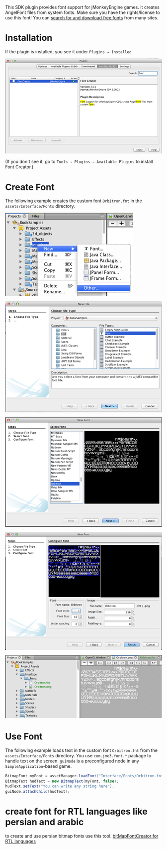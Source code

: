 This SDK plugin provides font support for jMonkeyEngine games. It
creates AngelFont files from system fonts. Make sure you have the
rights/license to use this font! You can [search for and download free
fonts](https://www.google.com/search?q=free+fonts) from many sites.

Installation
============

If the plugin is installed, you see it under `Plugins → Installed`

![install-font-plugin.png](/images/jme3/external/install-font-plugin.png)

(If you don't see it, go to `Tools → Plugins → Available Plugins` to
install Font Creator.)

Create Font
===========

The following example creates the custom font `Orbitron.fnt` in the
`assets/Interface/Fonts` directory.

![font-1.png](/images/jme3/external/font-1.png)

![font-2.png](/images/jme3/external/font-2.png)

![font-3.png](/images/jme3/external/font-3.png)

![font-4.png](/images/jme3/external/font-4.png)

![font-5.png](/images/jme3/external/font-5.png)

Use Font
========

The following example loads text in the custom font `Orbitron.fnt` from
the `assets/Interface/Fonts` directory. You use `com.jme3.font.*`
package to handle text on the screen. `guiNode` is a preconfigured node
in any `SimpleApplication`-based game.

```java
BitmapFont myFont = assetManager.loadFont("Interface/Fonts/Orbitron.fnt");
BitmapText hudText = new BitmapText(myFont, false);
hudText.setText("You can write any string here");
guiNode.attachChild(hudText);
```

create font for RTL languages like persian and arabic
=====================================================

to create and use persian bitmap fonts use this tool. [bitMapFontCreator
for RTL languages](https://github.com/younes-noori/bitMapFontCreator)
